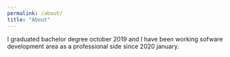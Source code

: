 ```yaml
---
permalink: /about/
title: "About"
---
```


 I graduated bachelor degree october 2019 and I have been working sofware development area as a professional side since 2020 january.